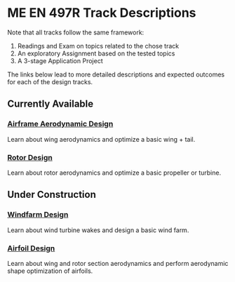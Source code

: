 # ME EN 497R Track Descriptions

Note that all tracks follow the same framework:
1. Readings and Exam on topics related to the chose track
1. An exploratory Assignment based on the tested topics
1. A 3-stage Application Project

The links below lead to more detailed descriptions and expected outcomes for each of the design tracks.

## Currently Available

### [Airframe Aerodynamic Design](airframe_design.md)
Learn about wing aerodynamics and optimize a basic wing + tail.

### [Rotor Design](rotor_design.md)
Learn about rotor aerodynamics and optimize a basic propeller or turbine.


## Under Construction

### [Windfarm Design](windfarm_design.md)
Learn about wind turbine wakes and design a basic wind farm.

### [Airfoil Design](airfoil_design.md)
Learn about wing and rotor section aerodynamics and perform aerodynamic shape optimization of airfoils.


<!-- ## Ideas for Advanced Projects -->

<!-- ### [Airfoil Experimentation](airfoil_experimentation.md) -->
<!-- Learn about airfoil aerodynamics and perform experimentation using the small wind tunnel. -->
<!-- ### [Propeller Experimentation](propeller_experimentation.md) -->
<!-- Learn about propeller aerodynamics and perform experimentation using the large wind tunnel. -->

<!-- ### [Glider Design/Build](glider_db.md) -->
<!-- Learn to use XFLR5 and build a basic glider. -->
